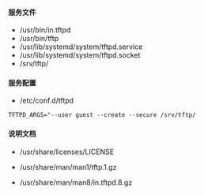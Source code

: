#### 服务文件

* /usr/bin/in.tftpd
* /usr/bin/tftp
* /usr/lib/systemd/system/tftpd.service
* /usr/lib/systemd/system/tftpd.socket
* /srv/tftp/

#### 服务配置

* /etc/conf.d/tftpd

```/etc/conf.d/tftpd
TFTPD_ARGS="--user guest --create --secure /srv/tftp/
```

#### 说明文档

* /usr/share/licenses/LICENSE

* /usr/share/man/man1/tftp.1.gz
* /usr/share/man/man8/in.tftpd.8.gz

